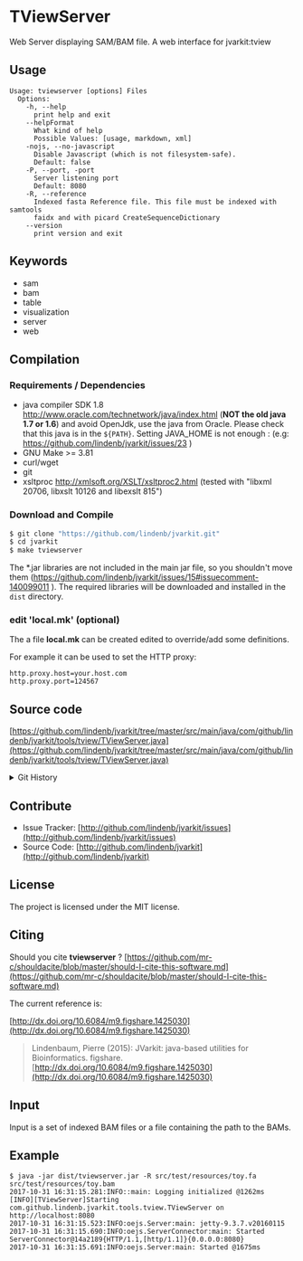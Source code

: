 # TViewServer

Web Server displaying SAM/BAM file. A web interface for jvarkit:tview


## Usage

```
Usage: tviewserver [options] Files
  Options:
    -h, --help
      print help and exit
    --helpFormat
      What kind of help
      Possible Values: [usage, markdown, xml]
    -nojs, --no-javascript
      Disable Javascript (which is not filesystem-safe).
      Default: false
    -P, --port, -port
      Server listening port
      Default: 8080
    -R, --reference
      Indexed fasta Reference file. This file must be indexed with samtools 
      faidx and with picard CreateSequenceDictionary
    --version
      print version and exit

```


## Keywords

 * sam
 * bam
 * table
 * visualization
 * server
 * web


## Compilation

### Requirements / Dependencies

* java compiler SDK 1.8 http://www.oracle.com/technetwork/java/index.html (**NOT the old java 1.7 or 1.6**) and avoid OpenJdk, use the java from Oracle. Please check that this java is in the `${PATH}`. Setting JAVA_HOME is not enough : (e.g: https://github.com/lindenb/jvarkit/issues/23 )
* GNU Make >= 3.81
* curl/wget
* git
* xsltproc http://xmlsoft.org/XSLT/xsltproc2.html (tested with "libxml 20706, libxslt 10126 and libexslt 815")


### Download and Compile

```bash
$ git clone "https://github.com/lindenb/jvarkit.git"
$ cd jvarkit
$ make tviewserver
```

The *.jar libraries are not included in the main jar file, so you shouldn't move them (https://github.com/lindenb/jvarkit/issues/15#issuecomment-140099011 ).
The required libraries will be downloaded and installed in the `dist` directory.

### edit 'local.mk' (optional)

The a file **local.mk** can be created edited to override/add some definitions.

For example it can be used to set the HTTP proxy:

```
http.proxy.host=your.host.com
http.proxy.port=124567
```
## Source code 

[https://github.com/lindenb/jvarkit/tree/master/src/main/java/com/github/lindenb/jvarkit/tools/tview/TViewServer.java](https://github.com/lindenb/jvarkit/tree/master/src/main/java/com/github/lindenb/jvarkit/tools/tview/TViewServer.java)


<details>
<summary>Git History</summary>

```

```

</details>

## Contribute

- Issue Tracker: [http://github.com/lindenb/jvarkit/issues](http://github.com/lindenb/jvarkit/issues)
- Source Code: [http://github.com/lindenb/jvarkit](http://github.com/lindenb/jvarkit)

## License

The project is licensed under the MIT license.

## Citing

Should you cite **tviewserver** ? [https://github.com/mr-c/shouldacite/blob/master/should-I-cite-this-software.md](https://github.com/mr-c/shouldacite/blob/master/should-I-cite-this-software.md)

The current reference is:

[http://dx.doi.org/10.6084/m9.figshare.1425030](http://dx.doi.org/10.6084/m9.figshare.1425030)

> Lindenbaum, Pierre (2015): JVarkit: java-based utilities for Bioinformatics. figshare.
> [http://dx.doi.org/10.6084/m9.figshare.1425030](http://dx.doi.org/10.6084/m9.figshare.1425030)


## Input

Input is a set of indexed BAM files  or a file containing the path to the BAMs.


## Example 

```
$ java -jar dist/tviewserver.jar -R src/test/resources/toy.fa src/test/resources/toy.bam
2017-10-31 16:31:15.281:INFO::main: Logging initialized @1262ms
[INFO][TViewServer]Starting com.github.lindenb.jvarkit.tools.tview.TViewServer on http://localhost:8080
2017-10-31 16:31:15.523:INFO:oejs.Server:main: jetty-9.3.7.v20160115
2017-10-31 16:31:15.690:INFO:oejs.ServerConnector:main: Started ServerConnector@14a2189{HTTP/1.1,[http/1.1]}{0.0.0.0:8080}
2017-10-31 16:31:15.691:INFO:oejs.Server:main: Started @1675ms

```



